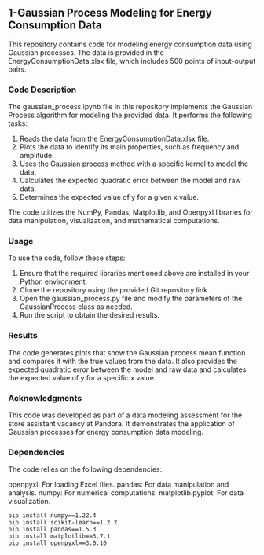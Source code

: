 ## 1-Gaussian Process Modeling for Energy Consumption Data
This repository contains code for modeling energy consumption data using Gaussian processes. The data is provided in the EnergyConsumptionData.xlsx file, which includes 500 points of input-output pairs.

### Code Description
The gaussian_process.ipynb file in this repository implements the Gaussian Process algorithm for modeling the provided data. It performs the following tasks:

1. Reads the data from the EnergyConsumptionData.xlsx file.
2. Plots the data to identify its main properties, such as frequency and amplitude.
3. Uses the Gaussian process method with a specific kernel to model the data.
4. Calculates the expected quadratic error between the model and raw data.
5. Determines the expected value of y for a given x value.

The code utilizes the NumPy, Pandas, Matplotlib, and Openpyxl libraries for data manipulation, visualization, and mathematical computations.

### Usage
To use the code, follow these steps:

1. Ensure that the required libraries mentioned above are installed in your Python environment.
2. Clone the repository using the provided Git repository link.
3. Open the gaussian_process.py file and modify the parameters of the GaussianProcess class as needed.
4. Run the script to obtain the desired results.

### Results
The code generates plots that show the Gaussian process mean function and compares it with the true values from the data. It also provides the expected quadratic error between the model and raw data and calculates the expected value of y for a specific x value.

### Acknowledgments
This code was developed as part of a data modeling assessment for the store assistant vacancy at Pandora. It demonstrates the application of Gaussian processes for energy consumption data modeling.

### Dependencies
The code relies on the following dependencies:

openpyxl: For loading Excel files.
pandas: For data manipulation and analysis.
numpy: For numerical computations.
matplotlib.pyplot: For data visualization.

``` 
pip install numpy==1.22.4
pip install scikit-learn==1.2.2
pip install pandas==1.5.3
pip install matplotlib==3.7.1
pip install openpyxl==3.0.10

``` 
